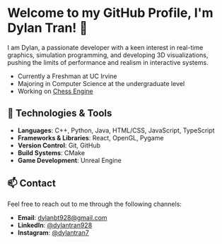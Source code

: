 # Welcome to my GitHub Profile, I'm Dylan Tran! 👋

I am Dylan, a passionate developer with a keen interest in real-time graphics, simulation programming, and developing 3D visualizations, pushing the limits of performance and realism in interactive systems.

- Currently a Freshman at UC Irvine
- Majoring in Computer Science at the undergraduate level
- Working on [Chess Engine](https://github.com/DylanBT928/chess-engine)


## 🔧 Technologies & Tools

- **Languages**: C++, Python, Java, HTML/CSS, JavaScript, TypeScript
- **Frameworks & Libraries**: React, OpenGL, Pygame
- **Version Control**: Git, GitHub
- **Build Systems**: CMake
- **Game Development**: Unreal Engine


## 📫 Contact

Feel free to reach out to me through the following channels:

- **Email**: [dylanbt928@gmail.com](mailto:dylanbt928@gmail.com)
- **LinkedIn**: [@dylantran928](https://www.linkedin.com/in/dylantran928/)
- **Instagram**: [@dylantran7](https://www.instagram.com/dylantran7/)

